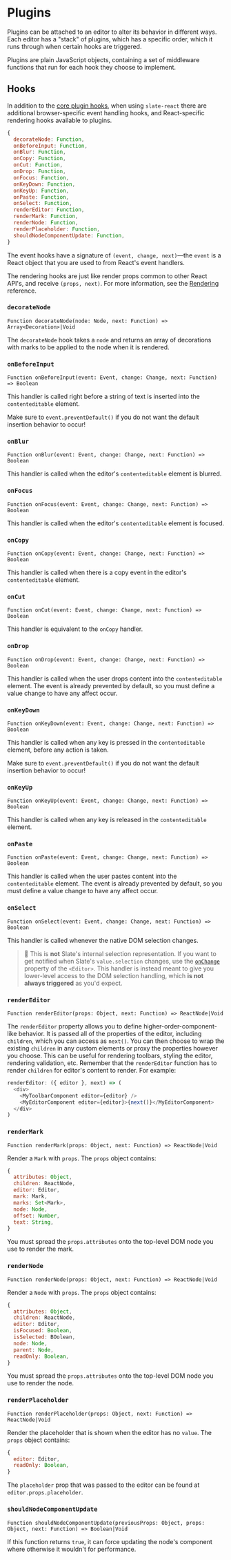 # Plugins

Plugins can be attached to an editor to alter its behavior in different ways. Each editor has a "stack" of plugins, which has a specific order, which it runs through when certain hooks are triggered.

Plugins are plain JavaScript objects, containing a set of middleware functions that run for each hook they choose to implement.

## Hooks

In addition to the [core plugin hooks](../slate/plugins.md), when using `slate-react` there are additional browser-specific event handling hooks, and React-specific rendering hooks available to plugins.

```js
{
  decorateNode: Function,
  onBeforeInput: Function,
  onBlur: Function,
  onCopy: Function,
  onCut: Function,
  onDrop: Function,
  onFocus: Function,
  onKeyDown: Function,
  onKeyUp: Function,
  onPaste: Function,
  onSelect: Function,
  renderEditor: Function,
  renderMark: Function,
  renderNode: Function,
  renderPlaceholder: Function,
  shouldNodeComponentUpdate: Function,
}
```

The event hooks have a signature of `(event, change, next)`—the `event` is a React object that you are used to from React's event handlers.

The rendering hooks are just like render props common to other React API's, and receive `(props, next)`. For more information, see the [Rendering](./rendering.md) reference.

### `decorateNode`

`Function decorateNode(node: Node, next: Function) => Array<Decoration>|Void`

The `decorateNode` hook takes a `node` and returns an array of decorations with marks to be applied to the node when it is rendered.

### `onBeforeInput`

`Function onBeforeInput(event: Event, change: Change, next: Function) => Boolean`

This handler is called right before a string of text is inserted into the `contenteditable` element.

Make sure to `event.preventDefault()` if you do not want the default insertion behavior to occur!

### `onBlur`

`Function onBlur(event: Event, change: Change, next: Function) => Boolean`

This handler is called when the editor's `contenteditable` element is blurred.

### `onFocus`

`Function onFocus(event: Event, change: Change, next: Function) => Boolean`

This handler is called when the editor's `contenteditable` element is focused.

### `onCopy`

`Function onCopy(event: Event, change: Change, next: Function) => Boolean`

This handler is called when there is a copy event in the editor's `contenteditable` element.

### `onCut`

`Function onCut(event: Event, change: Change, next: Function) => Boolean`

This handler is equivalent to the `onCopy` handler.

### `onDrop`

`Function onDrop(event: Event, change: Change, next: Function) => Boolean`

This handler is called when the user drops content into the `contenteditable` element. The event is already prevented by default, so you must define a value change to have any affect occur.

### `onKeyDown`

`Function onKeyDown(event: Event, change: Change, next: Function) => Boolean`

This handler is called when any key is pressed in the `contenteditable` element, before any action is taken.

Make sure to `event.preventDefault()` if you do not want the default insertion behavior to occur!

### `onKeyUp`

`Function onKeyUp(event: Event, change: Change, next: Function) => Boolean`

This handler is called when any key is released in the `contenteditable` element.

### `onPaste`

`Function onPaste(event: Event, change: Change, next: Function) => Boolean`

This handler is called when the user pastes content into the `contenteditable` element. The event is already prevented by default, so you must define a value change to have any affect occur.

### `onSelect`

`Function onSelect(event: Event, change: Change, next: Function) => Boolean`

This handler is called whenever the native DOM selection changes.

> 🤖 This is **not** Slate's internal selection representation. If you want to get notified when Slate's `value.selection` changes, use the [`onChange`](../slate-react/editor.md#onchange) property of the `<Editor>`. This handler is instead meant to give you lower-level access to the DOM selection handling, which **is not always triggered** as you'd expect.

### `renderEditor`

`Function renderEditor(props: Object, next: Function) => ReactNode|Void`

The `renderEditor` property allows you to define higher-order-component-like behavior. It is passed all of the properties of the editor, including `children`, which you can access as `next()`. You can then choose to wrap the existing `children` in any custom elements or proxy the properties however you choose. This can be useful for rendering toolbars, styling the editor, rendering validation, etc. Remember that the `renderEditor` function has to render `children` for editor's content to render. For example:
```js
renderEditor: ({ editor }, next) => (
  <div>
    <MyToolbarComponent editor={editor} />
    <MyEditorComponent editor={editor}>{next()}</MyEditorComponent>
  </div>
)
```

### `renderMark`

`Function renderMark(props: Object, next: Function) => ReactNode|Void`

Render a `Mark` with `props`. The `props` object contains:

```js
{
  attributes: Object,
  children: ReactNode,
  editor: Editor,
  mark: Mark,
  marks: Set<Mark>,
  node: Node,
  offset: Number,
  text: String,
}
```

You must spread the `props.attributes` onto the top-level DOM node you use to render the mark.

### `renderNode`

`Function renderNode(props: Object, next: Function) => ReactNode|Void`

Render a `Node` with `props`. The `props` object contains:

```js
{
  attributes: Object,
  children: ReactNode,
  editor: Editor,
  isFocused: Boolean,
  isSelected: BOolean,
  node: Node,
  parent: Node,
  readOnly: Boolean,
}
```

You must spread the `props.attributes` onto the top-level DOM node you use to render the node.

### `renderPlaceholder`

`Function renderPlaceholder(props: Object, next: Function) => ReactNode|Void`

Render the placeholder that is shown when the editor has no `value`. The `props` object contains:

```js
{
  editor: Editor,
  readOnly: Boolean,
}
```

The `placeholder` prop that was passed to the editor can be found at `editor.props.placeholder`.

### `shouldNodeComponentUpdate`

`Function shouldNodeComponentUpdate(previousProps: Object, props: Object, next: Function) => Boolean|Void`

If this function returns `true`, it can force updating the node's component where otherwise it wouldn't for performance.
